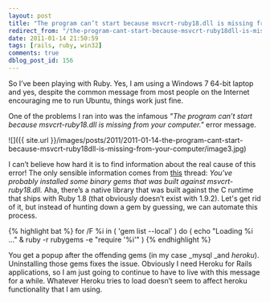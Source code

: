 ```yaml
---
layout: post
title: "The program can’t start because msvcrt-ruby18.dll is missing from your computer."
redirect_from: "/the-program-cant-start-because-msvcrt-ruby18dll-is-missing-from-your-computer/"
date: 2011-01-14 21:50:59
tags: [rails, ruby, win32]
comments: true
dblog_post_id: 156
---
```

So I’ve been playing with Ruby. Yes, I am using a Windows 7 64-bit laptop and yes, despite the common message from most people on the Internet encouraging me to run Ubuntu, things work just fine.

One of the problems I ran into was the infamous _"The program can’t start because msvcrt-ruby18.dll is missing from your computer."_ error message.

![]({{ site.url }}/images/posts/2011/2011-01-14-the-program-cant-start-because-msvcrt-ruby18dll-is-missing-from-your-computer/image3.jpg)

I can’t believe how hard it is to find information about the real cause of this error! The only sensible information comes from [this](https://stackoverflow.com/questions/4572753/getting-the-error-msvcrt-ruby18-dll-is-missing-when-running-watir-scripts-after) thread: _You've probably installed some binary gems that was built against msvcrt-ruby18.dll._ Aha, there’s a native library that was built against the C runtime that ships with Ruby 1.8 (that obviously doesn’t exist with 1.9.2). Let's get rid of it, but instead of hunting down a gem by guessing, we can automate this process.

{% highlight bat %}
for /F %i in ( 'gem list --local' ) do ( echo "Loading %i ..." &amp; ruby -r rubygems -e "require '%i'" )
{% endhighlight %}

You get a popup after the offending gems (in my case _mysql _and _heroku_). Uninstalling those gems fixes the issue. Obviously I need Heroku for Rails applications, so I am just going to continue to have to live with this message for a while. Whatever Heroku tries to load doesn’t seem to affect heroku functionality that I am using.
